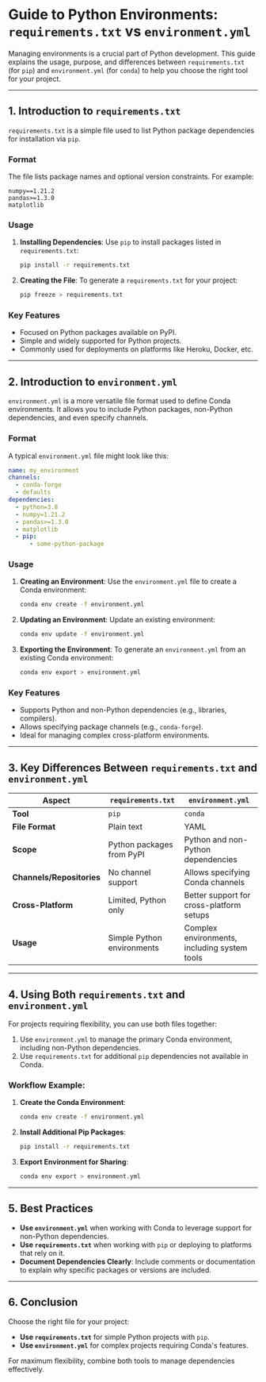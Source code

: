 
# Guide to Python Environments: `requirements.txt` vs `environment.yml`

Managing environments is a crucial part of Python development. This guide explains the usage, purpose, and differences between `requirements.txt` (for `pip`) and `environment.yml` (for `conda`) to help you choose the right tool for your project.

---

## 1. **Introduction to `requirements.txt`**

`requirements.txt` is a simple file used to list Python package dependencies for installation via `pip`.

### **Format**
The file lists package names and optional version constraints. For example:
```plaintext
numpy==1.21.2
pandas>=1.3.0
matplotlib
```

### **Usage**
1. **Installing Dependencies**: Use `pip` to install packages listed in `requirements.txt`:
   ```bash
   pip install -r requirements.txt
   ```
2. **Creating the File**: To generate a `requirements.txt` for your project:
   ```bash
   pip freeze > requirements.txt
   ```

### **Key Features**
- Focused on Python packages available on PyPI.
- Simple and widely supported for Python projects.
- Commonly used for deployments on platforms like Heroku, Docker, etc.

---

## 2. **Introduction to `environment.yml`**

`environment.yml` is a more versatile file format used to define Conda environments. It allows you to include Python packages, non-Python dependencies, and even specify channels.

### **Format**
A typical `environment.yml` file might look like this:
```yaml
name: my_environment
channels:
  - conda-forge
  - defaults
dependencies:
  - python=3.8
  - numpy=1.21.2
  - pandas>=1.3.0
  - matplotlib
  - pip:
      - some-python-package
```

### **Usage**
1. **Creating an Environment**: Use the `environment.yml` file to create a Conda environment:
   ```bash
   conda env create -f environment.yml
   ```
2. **Updating an Environment**: Update an existing environment:
   ```bash
   conda env update -f environment.yml
   ```
3. **Exporting the Environment**: To generate an `environment.yml` from an existing Conda environment:
   ```bash
   conda env export > environment.yml
   ```

### **Key Features**
- Supports Python and non-Python dependencies (e.g., libraries, compilers).
- Allows specifying package channels (e.g., `conda-forge`).
- Ideal for managing complex cross-platform environments.

---

## 3. **Key Differences Between `requirements.txt` and `environment.yml`**

| **Aspect**               | **`requirements.txt`**               | **`environment.yml`**                      |
|--------------------------|--------------------------------------|--------------------------------------------|
| **Tool**                 | `pip`                               | `conda`                                    |
| **File Format**          | Plain text                          | YAML                                       |
| **Scope**                | Python packages from PyPI           | Python and non-Python dependencies         |
| **Channels/Repositories**| No channel support                  | Allows specifying Conda channels           |
| **Cross-Platform**       | Limited, Python only                | Better support for cross-platform setups   |
| **Usage**                | Simple Python environments          | Complex environments, including system tools |

---

## 4. **Using Both `requirements.txt` and `environment.yml`**

For projects requiring flexibility, you can use both files together:
1. Use `environment.yml` to manage the primary Conda environment, including non-Python dependencies.
2. Use `requirements.txt` for additional `pip` dependencies not available in Conda.

### Workflow Example:
1. **Create the Conda Environment**:
   ```bash
   conda env create -f environment.yml
   ```
2. **Install Additional Pip Packages**:
   ```bash
   pip install -r requirements.txt
   ```
3. **Export Environment for Sharing**:
   ```bash
   conda env export > environment.yml
   ```

---

## 5. **Best Practices**

- **Use `environment.yml`** when working with Conda to leverage support for non-Python dependencies.
- **Use `requirements.txt`** when working with `pip` or deploying to platforms that rely on it.
- **Document Dependencies Clearly**: Include comments or documentation to explain why specific packages or versions are included.

---

## 6. **Conclusion**

Choose the right file for your project:
- **Use `requirements.txt`** for simple Python projects with `pip`.
- **Use `environment.yml`** for complex projects requiring Conda's features.

For maximum flexibility, combine both tools to manage dependencies effectively.
